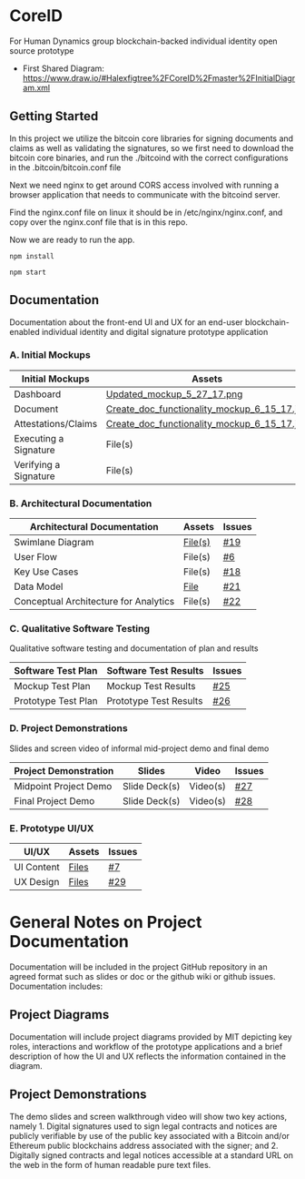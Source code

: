 # CoreID

For Human Dynamics group blockchain-backed individual identity open source prototype

* First Shared Diagram: https://www.draw.io/#Halexfigtree%2FCoreID%2Fmaster%2FInitialDiagram.xml

## Getting Started 
 In this project we utilize the bitcoin core libraries for signing documents and claims as well as validating the signatures, so we first need to download the bitcoin core binaries, and run the ./bitcoind with the correct configurations in the .bitcoin/bitcoin.conf file
 
 Next we need nginx to get around CORS access involved with running a browser application that needs to communicate with the bitcoind server. 
 
 Find the nginx.conf file on linux it should be in /etc/nginx/nginx.conf, and copy over the nginx.conf file that is in this repo.
 
 Now we are ready to run the app.
 
 
`npm install` 

`npm start`

## Documentation


Documentation about the front-end UI and UX for an end-user blockchain-enabled individual identity and digital signature prototype application


### A. Initial Mockups

| Initial Mockups  | Assets  | Issues  |
|---|---|---|
| Dashboard  | [Updated_mockup_5_27_17.png](https://github.com/alexfigtree/CoreID/blob/master/docs/Updated_mockup_5_27_17.png)  |  [#5](https://github.com/alexfigtree/CoreID/issues/5) |
| Document  | [Create_doc_functionality_mockup_6_15_17.jpg](https://github.com/alexfigtree/CoreID/blob/master/docs/Create_doc_functionality_mockup_6_15_17.jpg) | [#5](https://github.com/alexfigtree/CoreID/issues/5)  |
| Attestations/Claims | [Create_doc_functionality_mockup_6_15_17.jpg](https://github.com/alexfigtree/CoreID/blob/master/docs/Create_doc_functionality_mockup_6_15_17.jpg) | [#5](https://github.com/alexfigtree/CoreID/issues/5)  |
| Executing a Signature  | File(s)  | [#23](https://github.com/alexfigtree/CoreID/issues/23)  |
| Verifying a Signature | File(s)  | [#24](https://github.com/alexfigtree/CoreID/issues/24)  |

### B. Architectural Documentation

| Architectural Documentation  | Assets  | Issues  |
|---|---|---|
| Swimlane Diagram | [File(s)](https://github.com/alexfigtree/CoreID/blob/master/docs/Diagram.md) | [#19](https://github.com/alexfigtree/CoreID/issues/19)  |
| User Flow  | File(s)  | [#6](https://github.com/alexfigtree/CoreID/issues/6)  |
| Key Use Cases  |  File(s) |  [#18](https://github.com/alexfigtree/CoreID/issues/18) |
| Data Model  | [File](https://github.com/alexfigtree/CoreID/blob/master/docs/Data_Model_and_Conceptual_Architecture.md#data-model)  |  [#21](https://github.com/alexfigtree/CoreID/issues/21)  |
| Conceptual Architecture for Analytics | File(s) |  [#22](https://github.com/alexfigtree/CoreID/issues/22)  |


### C. Qualitative Software Testing

Qualitative software testing and documentation of plan and results


| Software Test Plan  | Software Test Results  | Issues  |
|---|---|---|
| Mockup Test Plan | Mockup Test Results   |  [#25](https://github.com/alexfigtree/CoreID/issues/25)   |
| Prototype Test Plan | Prototype Test Results   |  [#26](https://github.com/alexfigtree/CoreID/issues/26)  |

### D. Project Demonstrations

Slides and screen video of informal mid-project demo and final demo

| Project Demonstration  | Slides  | Video  | Issues  |
|---|---|---|---|
| Midpoint Project Demo | Slide Deck(s)  | Video(s)  | [#27](https://github.com/alexfigtree/CoreID/issues/27)  |
| Final Project Demo | Slide Deck(s)  | Video(s)  | [#28](https://github.com/alexfigtree/CoreID/issues/28)  |


### E. Prototype UI/UX 

| UI/UX  | Assets  | Issues  
|---|---|---|
| UI Content | [Files](https://github.com/alexfigtree/CoreID/blob/master/docs/UI_Content.md)  | [#7](https://github.com/alexfigtree/CoreID/issues/7)   |  
| UX Design | [Files](https://github.com/alexfigtree/CoreID/blob/master/docs/UX_Design.md) |  [#29](https://github.com/alexfigtree/CoreID/issues/29)  |  


# General Notes on Project Documentation 

Documentation will be included in the project GitHub repository in an agreed format such as slides or doc or the github wiki or github issues. Documentation includes:

## Project Diagrams

Documentation will include project diagrams provided by MIT depicting key roles, interactions and workflow of the prototype applications and a brief description of how the UI and UX reflects the information contained in the diagram.

## Project Demonstrations

The demo slides and screen walkthrough video will show two key actions, namely 1. Digital signatures used to sign legal contracts and notices are publicly verifiable by use of the public key associated with a Bitcoin and/or Ethereum public blockchains address associated with the signer; and 2. Digitally signed contracts and legal notices accessible at a standard URL on the web in the form of human readable pure text files.

